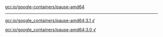 [gcr.io/google-containers/pause-amd64](https://hub.docker.com/r/anjia0532/pause-amd64/tags/) 

----
[gcr.io/google_containers/pause-amd64:3.1 √](https://hub.docker.com/r/anjia0532/pause-amd64/tags/)

[gcr.io/google_containers/pause-amd64:3.0 √](https://hub.docker.com/r/anjia0532/pause-amd64/tags/)

